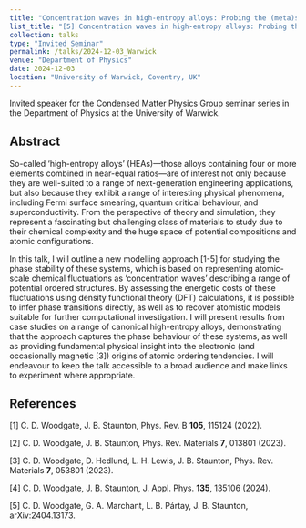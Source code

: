 ```yaml
---
title: "Concentration waves in high-entropy alloys: Probing the (meta)stability of complex solid solutions within a DFT- based modelling framework"
list_title: "[5] Concentration waves in high-entropy alloys: Probing the (meta)stability of complex solid solutions within a DFT- based modelling framework"
collection: talks
type: "Invited Seminar"
permalink: /talks/2024-12-03_Warwick
venue: "Department of Physics"
date: 2024-12-03
location: "University of Warwick, Coventry, UK"
---
```


Invited speaker for the Condensed Matter Physics Group seminar series in the Department of Physics at the University of Warwick.

<h2>Abstract</h2>
So-called ‘high-entropy alloys’ (HEAs)—those alloys containing four or more elements combined in near-equal ratios—are of interest not only because they are well-suited to a range of next-generation engineering applications, but also because they exhibit a range of interesting physical phenomena, including Fermi surface smearing, quantum critical behaviour, and superconductivity. From the perspective of theory and simulation, they represent a fascinating but challenging class of materials to study due to their chemical complexity and the huge space of potential compositions and atomic configurations.

In this talk, I will outline a new modelling approach [1-5] for studying the phase stability of these systems, which is based on representing atomic-scale chemical fluctuations as ‘concentration waves’ describing a range of potential ordered structures. By assessing the energetic costs of these fluctuations using density functional theory (DFT) calculations, it is possible to infer phase transitions directly, as well as to recover atomistic models suitable for further computational investigation. I will present results from case studies on a range of canonical high-entropy alloys, demonstrating that the approach captures the phase behaviour of these systems, as well as providing fundamental physical insight into the electronic (and occasionally magnetic [3]) origins of atomic ordering tendencies. I will endeavour to keep the talk accessible to a broad audience and make links to experiment where appropriate.

<h2>References</h2>
[1] C. D. Woodgate, J. B. Staunton, Phys. Rev. B <b>105</b>, 115124 (2022).

[2] C. D. Woodgate, J. B. Staunton, Phys. Rev. Materials <b>7</b>, 013801 (2023).

[3] C. D. Woodgate, D. Hedlund, L. H. Lewis, J. B. Staunton, Phys. Rev. Materials <b>7</b>, 053801 (2023).

[4] C. D. Woodgate, J. B. Staunton, J. Appl. Phys. <b>135</b>, 135106 (2024).

[5] C. D. Woodgate, G. A. Marchant, L. B. Pártay, J. B. Staunton, arXiv:2404.13173.
